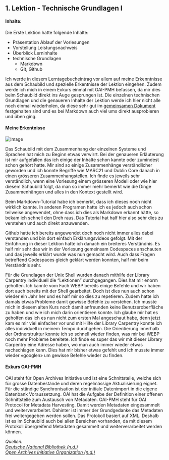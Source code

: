 ## 1. Lektion - Technische Grundlagen I

#### Inhalte:
Die Erste Lektion hatte folgende Inhalte:
- Präsentation Ablauf der Vorlesungen
- Vorstellung Leistungsnachweis
- Überblick Lerninhalte
- technische Grundlagen  
  - Markdown
  - Git, Github

Ich werde in diesem Lerntagebucheintrag vor allem auf meine Erkenntnisse aus dem Schaubild und spezielle Erkentnisse der Lektion eingehen. Zudem werde ich mich in einem Exkurs einmal mit OAI-PMH befassen, da mir dies beim Schaubild direkt ins Auge gesprungen ist. Die einzelnen technischen Grundlagen und die genaueren Inhalte der Lektion werde ich hier nicht alle noch einmal wiederholen, da diese sehr gut im [gemeinsamen Dokument](https://pad.gwdg.de/Nj7bLYj_QHqaP9o29V0yGw) festgehalten sind und es bei Markdown auch viel ums direkt ausprobieren und üben ging.


#### Meine Erkentnisse
![image](https://user-images.githubusercontent.com/90840517/219852065-5b68d538-d5b3-4381-81a0-8cd457c2e5ae.png)

Das Schaubild mit dem Zusammenhang der einzelnen Systeme und Sprachen hat mich zu Beginn etwas verwirrt. Bei der genaueren Erläuterung ist mir aufgefallen das ich einige der Inhalte schon kannte oder zumindest schon gehört hatte. Mir sind so einige Zusammenhänge verständlicher geworden und ich konnte Begriffe wie MARC21 und Dublin Core danach in einen grösseren Zusammenhangstellen. Ich finde es jeweils sehr verständlich, wenn eine Vorlesung einem grösseren Modell oder wie hier diesem Schaubild folgt, da man so immer mehr bemerkt wie die Dinge Zusammenhängen und alles in den Kontext gestellt wird.

Beim Markdown-Tutorial habe ich bemerkt, dass ich dieses noch nicht wirklich kannte. In anderen Programen hatte ich es jedoch auch schon teilweise angewendet, ohne dass ich dies als Markdown erkannt hätte, so bekam ich schnell den Dreh raus. Das Tutorial hat half hier also sehr dies zu verstehen und auch direkt anzuwenden.

Github hatte ich bereits angewendet doch noch nicht immer alles dabei verstanden und bin dort einfach Erklärungsvideos gefolgt. Mit der Einführung in dieser Lektion hatte ich danach ein breiteres Verständnis. Es half mir sehr das wir in der Vorlesung gemeinsam Codespaces anschauten und das jeweils erklärt wurde was nun gemacht wird. Auch dass Fragen betreffend Codespaces gleich geklärt werden konnten, half mir beim Verständnis sehr.

Für die Grundlagen der Unix Shell wurden danach mithilfe der Library Carpentry individuell die “Lektionen” durchgegangen. Dies hat mir enorm geholfen. Ich kannte vom Fach WEBP bereits einige Befehle und wir haben dort auch bereits mit der Shell gearbeitet. Doch ist dies nun auch schon wieder ein Jahr her und es half mir so dies zu repetieren. Zudem hatte ich damals etwas Probleme damit gewisse Befehle zu verstehen. Ich musste mich in diesem alten Kurs noch damit anfreunden keine Benutzeroberfläche zu haben und wie ich mich darin orientieren konnte. Ich glaube mir hat es geholfen das ich es nun nicht zum ersten Mal angeschaut habe, denn jetzt kam es mir viel einfacher vor und mit Hilfe der Library Carpentry konnte ich alles individuell in meinem Tempo durchgehen. Die Orientierung innerhalb der Ordnerstruktur konnte ich so schnell wieder finden, was mir bei WEBP noch mehr Probleme bereitete. Ich finde es super das wir mit dieser Library Carpentry eine Adresse haben, wo man auch immer wieder etwas nachschlagen kann. Dies hat mir bisher etwas gefehlt und ich musste immer wieder «googlen» um gewisse Befehle wieder zu finden.


#### Exkurs OAI-PMH

OAI steht für Open Archives Initiative und ist eine Schnittstelle, welche sich für grosse Datenbestände und deren regelmässige Aktualisierung eignet. Für die ständige Synchronisation ist der initiale Datenimport in die eigene Datenbank Voraussetzung. OAI hat die Aufgabe der Definition einer offenen Schnittstelle zum Austausch von Metadaten. OAI-PMH steht für OAI Protocol for Metadata Harvesting. Damit werden Metadaten eingesammelt und weiterverarbeitet. Dahinter ist immer der Grundgedanke das Metadaten frei weitergegeben werden sollen. Das Protokoll basiert auf XML. Deshalb ist es im Schaubild auch bei allen Bereichen vorhanden, da mit diesem Protokoll übergreifend Metadaten gesammelt und weiterverarbeitet werden können.

_Quellen:_   
_[Deutsche National Bibliothek (n.d.)](https://www.dnb.de/DE/Professionell/Metadatendienste/Datenbezug/OAI/oai_node.html)_  
_[Open Archives Initiative Organization (n.d.)](https://www.openarchives.org/organization/)_
